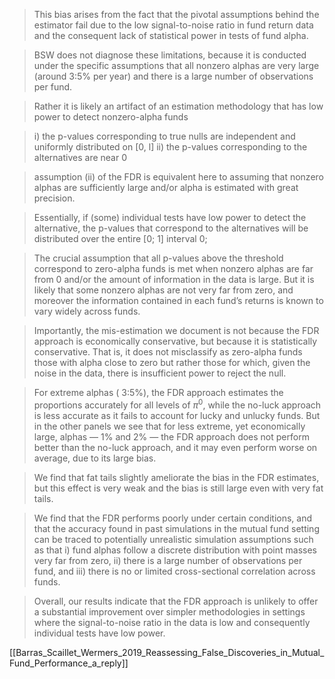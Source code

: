 > This bias arises from the fact that the pivotal assumptions behind the estimator fail due to the low signal-to-noise ratio in fund return data and the consequent lack of statistical power in tests of fund alpha.

> BSW does not diagnose these limitations, because it is conducted under the specific assumptions that all nonzero alphas are very large (around 3:5% per year) and there is a large number of observations per fund.

> Rather it is likely an artifact of an estimation methodology that has low power to detect nonzero-alpha funds

> i) the p-values corresponding to true nulls are independent and uniformly distributed on \[0, l]
ii) the p-values corresponding to the alternatives are near 0

> assumption (ii) of the FDR is equivalent here to assuming that nonzero alphas are sufficiently large and/or alpha is estimated with great precision.

> Essentially, if (some) individual tests have low power to detect the alternative, the p-values that correspond to the alternatives will be distributed over the entire \[0; 1] interval 0;

> The crucial assumption that all p-values above the threshold correspond to zero-alpha funds is met when nonzero alphas are far from 0 and/or the amount of information in the data is large. But it is likely that some nonzero alphas are not very far from zero, and moreover the information contained in each fund’s returns is known to vary widely across funds.

> Importantly, the mis-estimation we document is not because the FDR approach is economically conservative, but because it is statistically conservative. That is, it does not misclassify as zero-alpha funds those with alpha close to zero but rather those for which, given the noise in the data, there is insufficient power to reject the null.

> For extreme alphas ( 3:5%), the FDR approach estimates the proportions accurately for all levels of $\pi^0$, while the no-luck approach is less accurate as it fails to account for lucky and unlucky funds. But in the other panels we see that for less extreme, yet economically large, alphas — 1% and 2% — the FDR approach does not perform better than the no-luck approach, and it may even perform worse on average, due to its large bias.

> We find that fat tails slightly ameliorate the bias in the FDR estimates, but this effect is very weak and the bias is still large even with very fat tails.

> We find that the FDR performs poorly under certain conditions, and that the accuracy found in past simulations in the mutual fund setting can be traced to potentially unrealistic simulation assumptions such as that i) fund alphas follow a discrete distribution with point masses very far from zero, ii) there is a large number of observations per fund, and iii) there is no or limited cross-sectional correlation across funds.

> Overall, our results indicate that the FDR approach is unlikely to offer a substantial improvement over simpler methodologies in settings where the signal-to-noise ratio in the data is low and consequently individual tests have low power.

[[Barras_Scaillet_Wermers_2019_Reassessing_False_Discoveries_in_Mutual_Fund_Performance_a_reply]]